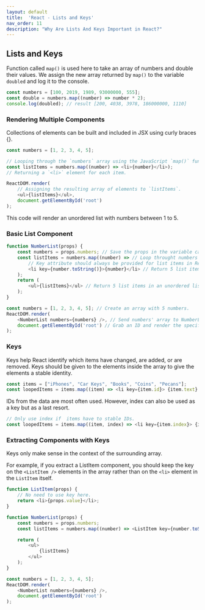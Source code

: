 ```yaml
---
layout: default
title:  'React - Lists and Keys'
nav_order: 11
description: "Why Are Lists And Keys Important in React?"
---
```


## Lists and Keys

Function called `map()` is used here to take an array of numbers and double their values. We assign the new array returned by `map()` to the variable `doubled` and log it to the console.

```js
const numbers = [100, 2019, 1989, 93000000, 555];
const double = numbers.map((number) => number * 2);
console.log(doubled); // result [200, 4038, 3978, 186000000, 1110]
```

### Rendering Multiple Components

Collections of elements can be built and included in JSX using curly braces {}.

```js
const numbers = [1, 2, 3, 4, 5];

// Looping through the `numbers` array using the JavaScript `map()` function
const listItems = numbers.map((number) => <li>{number}</li>);
// Returning a `<li>` element for each item.

ReactDOM.render(
    // Assigning the resulting array of elements to `listItems`.
    <ul>{listItems}</ul>,
    document.getElementById('root')
);
```

This code will render an unordered list with numbers between 1 to 5.

### Basic List Component

```js
function NumberList(props) {
    const numbers = props.numbers; // Save the props in the variable called numbers.
    const listItems = numbers.map((number) => // Loop throught numbers using map().
        // Key attribute should always be provided for list items in React.
        <li key={number.toString()}>{number}</li> // Return 5 list items.
    );
    return (
        <ul>{listItems}</ul> // Return 5 list items in an unordered list.
    );
}

const numbers = [1, 2, 3, 4, 5]; // Create an array with 5 numbers.
ReactDOM.render(
    <NumberList numbers={numbers} />, // Send numbers' array to NumberList function props.
    document.getElementById('root') // Grab an ID and render the specified element.
);
```

### Keys

Keys help React identify which items have changed, are added, or are removed. Keys should be given to the elements inside the array to give the elements a stable identity.

```js
const items = ["iPhones", "Car Keys", "Books", "Coins", "Pecans"];
const loopedItems = items.map((item) => <li key={item.id}> {item.text} </li>);
```

IDs from the data are most often used. However, index can also be used as a key but as a last resort.

```js
// Only use index if  items have to stable IDs.
const loopedItems = items.map((item, index) => <li key={item.index}> {item.text} </li>);
```

### Extracting Components with Keys

Keys only make sense in the context of the surrounding array.

For example, if you extract a ListItem component, you should keep the key on the `<ListItem />` elements in the array rather than on the `<li>` element in the `ListItem` itself.

```js
function ListItem(props) {
    // No need to use key here.
    return <li>{props.value}</li>;
}

function NumberList(props) {
    const numbers = props.numbers;
    const listItems = numbers.map((number) => <ListItem key={number.toString()} value={number});

    return (
        <ul>
            {listItems}
        </ul>
    );
}

const numbers = [1, 2, 3, 4, 5];
ReactDOM.render(
    <NumberList numbers={numbers} />,
    document.getElementById('root')
);
```